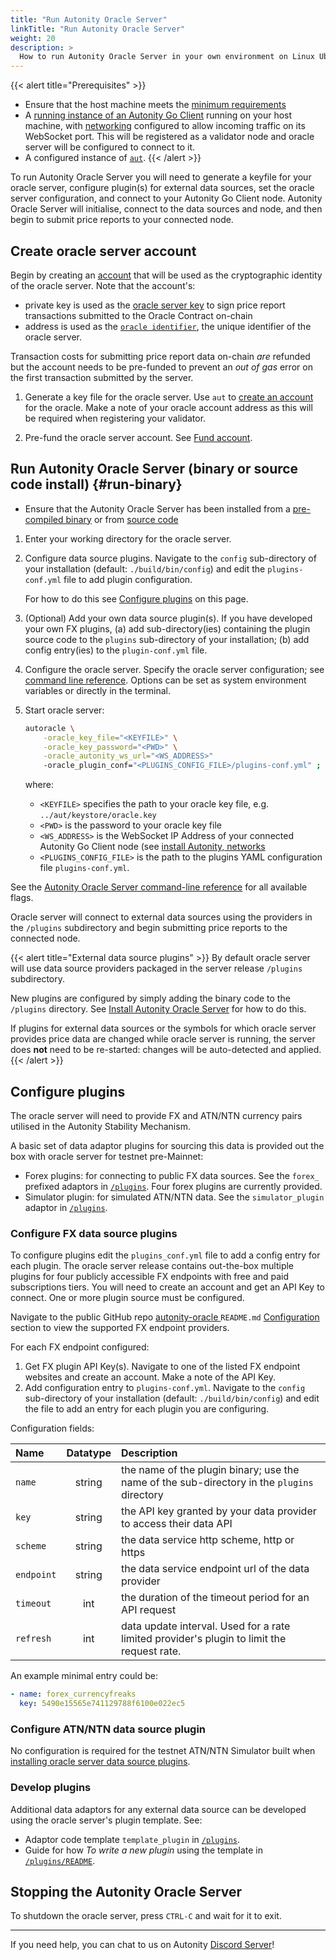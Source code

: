 ```yaml
---
title: "Run Autonity Oracle Server"
linkTitle: "Run Autonity Oracle Server"
weight: 20
description: >
  How to run Autonity Oracle Server in your own environment on Linux Ubuntu OS
---
```


{{< alert title="Prerequisites" >}}
- Ensure that the host machine meets the [minimum requirements](/oracle/install-oracle/#requirements)
- A [running instance of an Autonity Go Client](/validators/) running on your host machine, with [networking](/node-operators/install-aut/#network) configured to allow incoming traffic on its WebSocket port. This will be registered as a validator node and oracle server will be configured to connect to it.
- A configured instance of [`aut`](/account-holders/setup-aut/).
{{< /alert >}}

To run Autonity Oracle Server you will need to generate a keyfile for your oracle server, configure plugin(s) for external data sources, set the oracle server configuration, and connect to your Autonity Go Client node. Autonity Oracle Server will initialise, connect to the data sources and node, and then begin to submit price reports to your connected node.

## Create oracle server account

Begin by creating an [account](/account-holders//create-acct/) that  will be used as the cryptographic identity of the oracle server. Note that the account's:

- private key is used as the [oracle server key](/concepts/oracle-network/#oracle-server-key) to sign price report transactions submitted to the Oracle Contract on-chain
- address is used as the [`oracle identifier`](/concepts/oracle-network/#oracle-identifier), the unique identifier of the oracle server.

Transaction costs for submitting price report data on-chain _are_ refunded but the account needs to be pre-funded to prevent an _out of gas_ error on the first transaction submitted by the server.

1. Generate a key file for the oracle server. Use `aut` to [create an account](/account-holders/create-acct/) for the oracle. Make a note of your oracle account address as this will be required when registering your validator.

2. Pre-fund the oracle server account. See [Fund account](/account-holders/fund-acct/).


## Run Autonity Oracle Server (binary or source code install) {#run-binary}

- Ensure that the Autonity Oracle Server has been installed from a [pre-compiled binary](/oracle/install-oracle/#install-binary) or from [source code](/oracle/install-oracle/#install-source)

1. Enter your working directory for the oracle server.

2. Configure data source plugins. Navigate to the `config` sub-directory of your installation (default: `./build/bin/config`) and edit the `plugins-conf.yml` file to add plugin configuration.

    For how to do this see [Configure plugins](/oracle/run-oracle/#configure-plugins) on this page.

3. (Optional) Add your own data source plugin(s). If you have developed your own FX plugins, (a) add sub-directory(ies) containing the plugin source code to the `plugins` sub-directory of your installation; (b) add config entry(ies) to the `plugin-conf.yml` file. 
 
4. Configure the oracle server. Specify the oracle server configuration; see [command line reference](/reference/cli/oracle/). Options can be set as system environment variables or directly in the terminal.

5. Start oracle server:

    ``` bash
    autoracle \
        -oracle_key_file="<KEYFILE>" \
        -oracle_key_password="<PWD>" \
        -oracle_autonity_ws_url="<WS_ADDRESS>"
        -oracle_plugin_conf="<PLUGINS_CONFIG_FILE>/plugins-conf.yml" ;
    ```

   where:

   - `<KEYFILE>` specifies the path to your oracle key file, e.g. `../aut/keystore/oracle.key`
   - `<PWD>` is the password to your oracle key file
   - `<WS_ADDRESS>` is the WebSocket IP Address of your connected Autonity Go Client node (see [install Autonity, networks](/node-operators/install-aut/#network)
   - `<PLUGINS_CONFIG_FILE>` is the path to the plugins YAML configuration file `plugins-conf.yml`.

See the [Autonity Oracle Server command-line reference](/reference/cli/oracle/#usage) for all available flags.

Oracle server will connect to external data sources using the providers in the `/plugins` subdirectory and begin submitting price reports to the connected node.

{{< alert title="External data source plugins" >}}
By default oracle server will use data source providers packaged in the server release `/plugins` subdirectory.

New plugins are configured by simply adding the binary code to the `/plugins` directory. See [Install Autonity Oracle Server](/oracle/install-oracle/) for how to do this.

If plugins for external data sources or the symbols for which oracle server provides price data are changed while oracle server is running, the server does **not** need to be re-started: changes will be auto-detected and applied. 
{{< /alert >}}

## Configure plugins

The oracle server will need to provide FX and ATN/NTN currency pairs utilised in the Autonity Stability Mechanism.

A basic set of data adaptor plugins for sourcing this data is provided out the box with oracle server for testnet pre-Mainnet:

- Forex plugins: for connecting to public FX data sources. See the `forex_` prefixed adaptors in [`/plugins`<i class='fas fa-external-link-alt'></i>](https://github.com/autonity/autonity-oracle/tree/master/plugins). Four forex plugins are currently provided.
- Simulator plugin: for simulated ATN/NTN data. See the `simulator_plugin` adaptor in [`/plugins`<i class='fas fa-external-link-alt'></i>](https://github.com/autonity/autonity-oracle/tree/master/plugins).

### Configure FX data source plugins

To configure plugins edit the `plugins_conf.yml` file to add a config entry for each plugin.  The oracle server release contains out-the-box multiple plugins for four publicly accessible FX endpoints with free and paid subscriptions tiers. You will need to create an account and get an API Key to connect. One or more plugin source must be configured.

Navigate to the public GitHub repo [autonity-oracle <i class='fas fa-external-link-alt'></i>](https://github.com/autonity/autonity-oracle) `README.md` [Configuration <i class='fas fa-external-link-alt'></i>](https://github.com/autonity/autonity-oracle#configuration) section to view the supported FX endpoint providers.

For each FX endpoint configured:

1. Get FX plugin API Key(s). Navigate to one of the listed FX endpoint websites and create an account. Make a note of the API Key.
2. Add configuration entry to `plugins-conf.yml`. Navigate to the `config` sub-directory of your installation (default: `./build/bin/config`) and edit the file to add an entry for each plugin you are configuring.

Configuration fields:

| Name | Datatype | Description |
| :-- | :--: | :-- |
| `name` | string | the name of the plugin binary; use the name of the sub-directory in the `plugins` directory |
| `key` | string | the API key granted by your data provider to access their data API |
| `scheme` | string | the data service http scheme, http or https |
| `endpoint` | string | the data service endpoint url of the data provider |
| `timeout` | int | the duration of the timeout period for an API request |
| `refresh` | int | data update interval. Used for a rate limited provider's plugin to limit the request rate. |

An example minimal entry could be:

```yaml
- name: forex_currencyfreaks
  key: 5490e15565e741129788f6100e022ec5
```

### Configure ATN/NTN data source plugin

No configuration is required for the testnet ATN/NTN Simulator built when [installing oracle server data source plugins](/oracle/install-oracle/#install-plugin).

### Develop plugins
Additional data adaptors for any external data source can be developed using the oracle server's plugin template. See:

- Adaptor code template `template_plugin` in [`/plugins`<i class='fas fa-external-link-alt'></i>](https://github.com/autonity/autonity-oracle/tree/master/plugins).
- Guide for how _To write a new plugin_ using the template in [`/plugins/README`<i class='fas fa-external-link-alt'></i>](https://github.com/clearmatics/autonity-oracle/tree/master/plugins#readme).


<!--
## Run Autonity Oracle Server as Docker image {#run-docker}

TO DO
-->
<!--  
## Run Autonity Oracle Server as Linux daemon service {#run-daemon}

- Ensure that the Autonity Go Client [Docker image](/node-operators/install-aut#install-docker) has been installed.

1. Create and enter a working directory for autonity.

1. Create the autonity-chaindata directory to hold the autonity working data:

	```bash
    mkdir autonity-chaindata
    ```
1. Start the node. Set the Docker configuration and the arguments for connecting Autonity to a network.

   ```bash
   docker run \
       -t -i \
       --volume $(pwd)/autonity-chaindata:/autonity-chaindata \
       --publish 8545:8545 \
       --publish 8546:8546 \
       --publish 30303:30303 \
       --publish 30303:30303/udp \
       --publish 6060:6060 \
       --name autonity \
       --rm \
       ghcr.io/autonity/autonity:latest \
           --datadir ./autonity-chaindata  \
           --piccadilly \
           --http  \
           --http.addr 0.0.0.0 \
           --http.api aut,eth,net,txpool,web3,admin  \
           --http.vhosts \* \
           --ws  \
           --ws.addr 0.0.0.0 \
           --ws.api aut,eth,net,txpool,web3,admin  \
           --nat extip:<IP_ADDRESS>
   ```

   where:
   - `<IP_ADDRESS>` is the node's host IP Address, which can be determined with `curl ifconfig.me`.
   - `--piccadilly` specifies that the node will use the Piccadilly tesnet.  For other tesnets, use the appropriate flag (for example, `--bakerloo`).

   See the [Autonity command-line reference](/reference/cli) for the full set of available flags.

{{< alert title="Important Notes" >}}
- Note that all flags after the image name are passed to the Autonity Go Client in the container, and thus follow the same pattern as for [running a binary or source install](#run-binary)
- The command above creates a temporary container, which is deleted (via the `--rm` flag) when the node is shut down.
- The hosts `autonity-chaindata` directory is mounted in the container (via the `--volume` option).  All working data will be saved in this directory and therefore persisted even when the temporary container is removed.
- The same `autonity-chaindata` directory can thereby be used by both a local binary and the docker image (although not at the same time), allowing administrators to switch between run methods at any time.
- The `--publish` flag causes incoming connections to the localhost to be forwarded to the container.
{{< /alert >}}

Naturally, the above command line can be tailored to suit a specific deployment. See the docker documentation for the complete list of Docker options.
-->

## Stopping the Autonity Oracle Server

To shutdown the oracle server, press `CTRL-C` and wait for it to exit.

------------------------------------------------

If you need help, you can chat to us on Autonity [Discord Server](https://discord.gg/autonity)!
